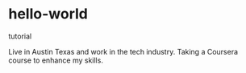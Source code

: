 # hello-world
tutorial

Live in Austin Texas and work in the tech industry. 
Taking a Coursera course to enhance my skills.
